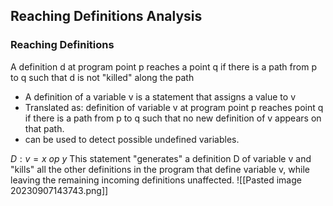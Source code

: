 ## Reaching Definitions Analysis
### Reaching Definitions
A definition d at program point p reaches a point q if there is a path from p to q such that d is not "killed" along the path
- A definition of a variable v is a statement that assigns a value to v
- Translated as: definition of variable v at program point p reaches point q if there is a path from p to q such that no new definition of v appears on that path.
- can be used to detect possible undefined variables.

$D: v = x\ op\ y$ 
This statement "generates" a definition D of variable v and "kills" all the other definitions in the program that define variable v, while leaving the remaining incoming definitions unaffected.
![[Pasted image 20230907143743.png]]
